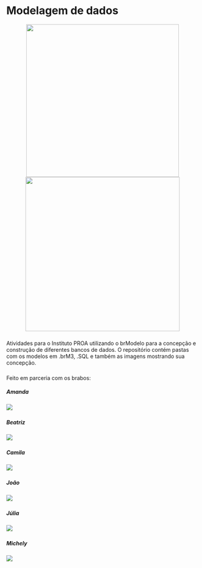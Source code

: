 # Modelagem de dados

<div align="center">
<img width="400em" src="https://i.pinimg.com/originals/fb/68/41/fb6841b5b9701782a9dd24bd6702da5a.gif"><img width="404em" src="http://pm1.narvii.com/6464/5cd588cf2553e8975276131b8d1e7307cd827dff_00.jpg">
</div>

###

Atividades para o Instituto PROA utilizando o brModelo para a concepção e construção de diferentes bancos de dados. O repositório contém pastas com os modelos em .brM3, .SQL e também as imagens mostrando sua concepção.

###

Feito em parceria com os brabos:

<!--<img width="500em" Align="right" src="https://c.tenor.com/D2H0hPltOdYAAAAC/golden-boy-fake-keyboard-programing-coding-paper-book.gif">-->

##### Amanda
<a href="https://github.com/amandavalentim" target="_blank"><img src="https://img.shields.io/badge/GitHub-100000?style=for-the-badge&logo=github&logoColor=white"    target="_blank"></a>

###
##### Beatriz
<a href="https://github.com/beatrixiez" target="_blank"><img src="https://img.shields.io/badge/GitHub-100000?style=for-the-badge&logo=github&logoColor=white"    target="_blank"></a>

###
##### Camila
<a href="https://github.com/CamilaCSoares" target="_blank"><img src="https://img.shields.io/badge/GitHub-100000?style=for-the-badge&logo=github&logoColor=white"    target="_blank"></a>

###
##### João
<a href="https://github.com/jpedr1nho" target="_blank"><img src="https://img.shields.io/badge/GitHub-100000?style=for-the-badge&logo=github&logoColor=white"    target="_blank"></a>

###
##### Júlia
<a href="https://github.com/Unijuba" target="_blank"><img src="https://img.shields.io/badge/GitHub-100000?style=for-the-badge&logo=github&logoColor=white"    target="_blank"></a>

###
##### Michely
<a href="https://github.com/MichellyNonatto" target="_blank"><img src="https://img.shields.io/badge/GitHub-100000?style=for-the-badge&logo=github&logoColor=white"    target="_blank"></a>

